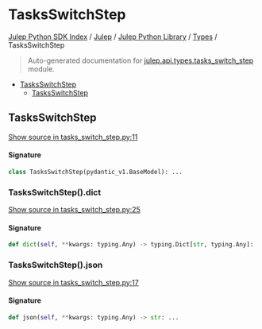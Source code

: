 # TasksSwitchStep

[Julep Python SDK Index](../../../README.md#julep-python-sdk-index) / [Julep](../../index.md#julep) / [Julep Python Library](../index.md#julep-python-library) / [Types](./index.md#types) / TasksSwitchStep

> Auto-generated documentation for [julep.api.types.tasks_switch_step](../../../../../../../julep/api/types/tasks_switch_step.py) module.

- [TasksSwitchStep](#tasksswitchstep)
  - [TasksSwitchStep](#tasksswitchstep-1)

## TasksSwitchStep

[Show source in tasks_switch_step.py:11](../../../../../../../julep/api/types/tasks_switch_step.py#L11)

#### Signature

```python
class TasksSwitchStep(pydantic_v1.BaseModel): ...
```

### TasksSwitchStep().dict

[Show source in tasks_switch_step.py:25](../../../../../../../julep/api/types/tasks_switch_step.py#L25)

#### Signature

```python
def dict(self, **kwargs: typing.Any) -> typing.Dict[str, typing.Any]: ...
```

### TasksSwitchStep().json

[Show source in tasks_switch_step.py:17](../../../../../../../julep/api/types/tasks_switch_step.py#L17)

#### Signature

```python
def json(self, **kwargs: typing.Any) -> str: ...
```